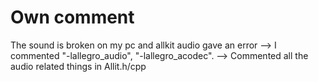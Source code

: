 # Own comment

The sound is broken on my pc and allkit audio gave an error
--> I commented "-lallegro_audio", "-lallegro_acodec".
--> Commented all the audio related things in Allit.h/cpp
